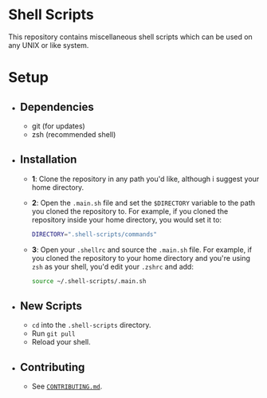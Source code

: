 # **Shell Scripts**

This repository contains miscellaneous shell scripts which can be used on any UNIX or like system.

# Setup

- ## Dependencies
    - git (for updates)
    - zsh (recommended shell)

- ## Installation

    - **1**: Clone the repository in any path you'd like, although i suggest your home directory.
   
    - **2**: Open the `.main.sh` file and set the `$DIRECTORY` variable to the path you cloned the repository to. For example, if you cloned the repository inside your home directory, you would set it to:
        ```sh 
        DIRECTORY=".shell-scripts/commands"
        ```
   
    - **3**: Open your `.shellrc` and source the `.main.sh` file. For example, if you cloned the repository to your home directory and you're using `zsh` as your shell, you'd edit your `.zshrc` and add: 
        ```sh 
        source ~/.shell-scripts/.main.sh
        ```

- ## New Scripts

    - `cd` into the `.shell-scripts` directory.
    - Run `git pull`
    - Reload your shell.

- ## Contributing
    
    - See [`CONTRIBUTING.md`](https://github.com/Kqpa/.shell-scripts/blob/master/CONTRIBUTING.md).
